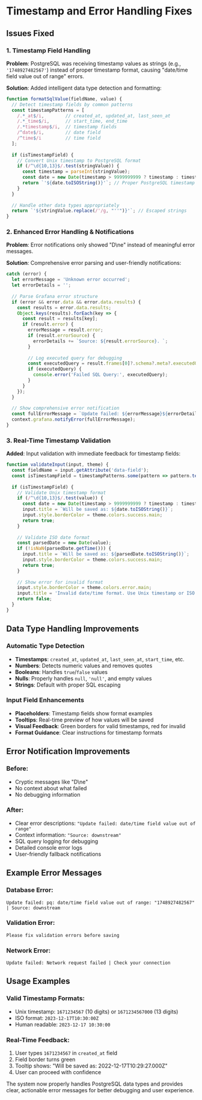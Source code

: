 # Timestamp and Error Handling Fixes

## Issues Fixed

### 1. **Timestamp Field Handling**
**Problem**: PostgreSQL was receiving timestamp values as strings (e.g., `'1748927482567'`) instead of proper timestamp format, causing "date/time field value out of range" errors.

**Solution**: Added intelligent data type detection and formatting:

```javascript
function formatSqlValue(fieldName, value) {
  // Detect timestamp fields by common patterns
  const timestampPatterns = [
    /.*_at$/i,        // created_at, updated_at, last_seen_at
    /.*_time$/i,      // start_time, end_time
    /.*timestamp$/i,  // timestamp fields
    /^date$/i,        // date field
    /^time$/i         // time field
  ];
  
  if (isTimestampField) {
    // Convert Unix timestamp to PostgreSQL format
    if (/^\d{10,13}$/.test(stringValue)) {
      const timestamp = parseInt(stringValue);
      const date = new Date(timestamp > 9999999999 ? timestamp : timestamp * 1000);
      return `'${date.toISOString()}'`; // Proper PostgreSQL timestamp
    }
  }
  
  // Handle other data types appropriately
  return `'${stringValue.replace(/'/g, "''")}'`; // Escaped strings
}
```

### 2. **Enhanced Error Handling & Notifications**
**Problem**: Error notifications only showed "D\ne" instead of meaningful error messages.

**Solution**: Comprehensive error parsing and user-friendly notifications:

```javascript
catch (error) {
  let errorMessage = 'Unknown error occurred';
  let errorDetails = '';
  
  // Parse Grafana error structure
  if (error && error.data && error.data.results) {
    const results = error.data.results;
    Object.keys(results).forEach(key => {
      const result = results[key];
      if (result.error) {
        errorMessage = result.error;
        if (result.errorSource) {
          errorDetails += `Source: ${result.errorSource}. `;
        }
        
        // Log executed query for debugging
        const executedQuery = result.frames[0]?.schema?.meta?.executedQueryString;
        if (executedQuery) {
          console.error('Failed SQL Query:', executedQuery);
        }
      }
    });
  }
  
  // Show comprehensive error notification
  const fullErrorMessage = `Update failed: ${errorMessage}${errorDetails ? ' | ' + errorDetails : ''}`;
  context.grafana.notifyError(fullErrorMessage);
}
```

### 3. **Real-Time Timestamp Validation**
**Added**: Input validation with immediate feedback for timestamp fields:

```javascript
function validateInput(input, theme) {
  const fieldName = input.getAttribute('data-field');
  const isTimestampField = timestampPatterns.some(pattern => pattern.test(fieldName));
  
  if (isTimestampField) {
    // Validate Unix timestamp format
    if (/^\d{10,13}$/.test(value)) {
      const date = new Date(timestamp > 9999999999 ? timestamp : timestamp * 1000);
      input.title = `Will be saved as: ${date.toISOString()}`;
      input.style.borderColor = theme.colors.success.main;
      return true;
    }
    
    // Validate ISO date format
    const parsedDate = new Date(value);
    if (!isNaN(parsedDate.getTime())) {
      input.title = `Will be saved as: ${parsedDate.toISOString()}`;
      input.style.borderColor = theme.colors.success.main;
      return true;
    }
    
    // Show error for invalid format
    input.style.borderColor = theme.colors.error.main;
    input.title = 'Invalid date/time format. Use Unix timestamp or ISO date';
    return false;
  }
}
```

## Data Type Handling Improvements

### **Automatic Type Detection**
- **Timestamps**: `created_at`, `updated_at`, `last_seen_at`, `start_time`, etc.
- **Numbers**: Detects numeric values and removes quotes
- **Booleans**: Handles `true`/`false` values
- **Nulls**: Properly handles `null`, `'null'`, and empty values
- **Strings**: Default with proper SQL escaping

### **Input Field Enhancements**
- **Placeholders**: Timestamp fields show format examples
- **Tooltips**: Real-time preview of how values will be saved
- **Visual Feedback**: Green borders for valid timestamps, red for invalid
- **Format Guidance**: Clear instructions for timestamp formats

## Error Notification Improvements

### **Before**: 
- Cryptic messages like "D\ne"
- No context about what failed
- No debugging information

### **After**:
- Clear error descriptions: `"Update failed: date/time field value out of range"`
- Context information: `"Source: downstream"`
- SQL query logging for debugging
- Detailed console error logs
- User-friendly fallback notifications

## Example Error Messages

### **Database Error**:
```
Update failed: pq: date/time field value out of range: "1748927482567" | Source: downstream
```

### **Validation Error**:
```
Please fix validation errors before saving
```

### **Network Error**:
```
Update failed: Network request failed | Check your connection
```

## Usage Examples

### **Valid Timestamp Formats**:
- Unix timestamp: `1671234567` (10 digits) or `1671234567000` (13 digits)
- ISO format: `2023-12-17T10:30:00Z`
- Human readable: `2023-12-17 10:30:00`

### **Real-Time Feedback**:
1. User types `1671234567` in `created_at` field
2. Field border turns green
3. Tooltip shows: "Will be saved as: 2022-12-17T10:29:27.000Z"
4. User can proceed with confidence

The system now properly handles PostgreSQL data types and provides clear, actionable error messages for better debugging and user experience.
